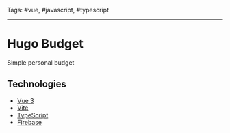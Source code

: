 Tags: #vue, #javascript, #typescript 

---

# Hugo Budget

Simple personal budget

## Technologies

- [Vue 3](https://v3.vuejs.org)
- [Vite](https://github.com/vitejs/vite)
- [TypeScript](https://www.typescriptlang.org/)
- [Firebase](https://firebase.google.com/)